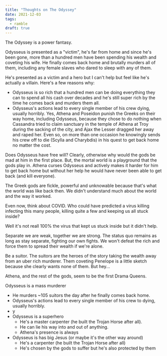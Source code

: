 ```yaml
---
title: "Thoughts on The Odyssey"
date: 2021-12-03
tags:
  - ramble
draft: true
---
```

The Odyssey is a power fantasy.

Odysseus is presented as a "victim", he's far from home and since he's been gone, more than a hundred men have been spending his wealth and coveting his wife. He finally comes back home and brutally murders all of them, including any female slaves who dared to sleep with any of them.

He's presented as a victim and a hero but I can't help but feel like he's actually a villain. Here's a few reasons why:

- Odysseus is so rich that a hundred men can be doing everything they can to spend all his cash over decades and he's still super rich by the time he comes back and murders them all.
- Odysseus's actions lead to every single member of his crew dying, usually horribly. Yes, Athena and Poseidon punish the Greeks on their way home, including Odysseus, because they chose to do nothing when Cassandra tried to claim sanctuary in the temple of Athena at Troy during the sacking of the city, and Ajax the Lesser dragged her away and raped her. Even so, on more than one occasion he knowingly sends his crew off to die (Scylla and Charybdis) in his quest to get back home no matter the cost.

Does Odysseus have free will? Clearly, otherwise why would the gods be mad at him in the first place. But, the mortal world is a playground that the gods play in. Athena curses Odysseus and actively makes it harder for him to get back home but without her help he would have never been able to get back (and kill everyone).

The Greek gods are fickle, powerful and unknowable because that's what the world was like back then. We didn't understand much about the world and the way it worked.

Even now, think about COVID. Who could have predicted a virus killing infecting this many people, killing quite a few and keeping us all stuck inside?

Well it's not reall 100% the virus that kept us stuck inside but it didn't help.

Separate we are weak, together we are strong. The status quo remains as long as stay separate, fighting our own fights. We won't defeat the rich and force them to spread their wealth if we're alone.

Be a suitor. The suitors are the heroes of the story taking the wealth away from an uber rich murderer. Them coveting Penelope is a little sketch because she clearly wants none of them. But hey...


Athena, and the rest of the gods, seem to be the first Drama Queens.



Odysseus is a mass murderer
  - He murders ~105 suitors the day after he finally comes back home.
  - Odysseus's actions lead to every single member of his crew to dying, usually horribly.
  - y
- Odysseus is a superhero
  - He's a master carpenter (he built the Trojan Horse after all).
  - He can lie his way into and out of anything.
  - Athena's presence is always
- Odysseus is has big Jesus (or maybe it's the other way around)
  - He's a carpenter (he built the Trojan Horse after all)
  - He's chosen by the gods to suffer but he's also protected by them
